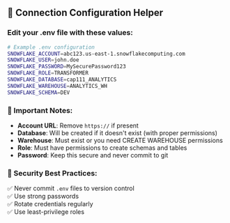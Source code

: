 ## 🔧 **Connection Configuration Helper**

### **Edit your .env file with these values:**

```bash
# Example .env configuration
SNOWFLAKE_ACCOUNT=abc123.us-east-1.snowflakecomputing.com
SNOWFLAKE_USER=john.doe
SNOWFLAKE_PASSWORD=MySecurePassword123
SNOWFLAKE_ROLE=TRANSFORMER  
SNOWFLAKE_DATABASE=cap111_ANALYTICS
SNOWFLAKE_WAREHOUSE=ANALYTICS_WH
SNOWFLAKE_SCHEMA=DEV
```

### **🚨 Important Notes:**
- **Account URL**: Remove `https://` if present
- **Database**: Will be created if it doesn't exist (with proper permissions)
- **Warehouse**: Must exist or you need CREATE WAREHOUSE permissions
- **Role**: Must have permissions to create schemas and tables
- **Password**: Keep this secure and never commit to git

### **🔐 Security Best Practices:**
✅ Never commit `.env` files to version control  
✅ Use strong passwords  
✅ Rotate credentials regularly  
✅ Use least-privilege roles
